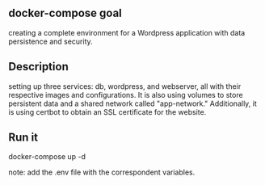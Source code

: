  ## docker-compose goal
 creating a complete environment for a Wordpress application with data persistence and security. 
 
 ## Description
 setting up three services: db, wordpress, and webserver, all with their respective images and configurations. It is also using volumes to store persistent data and a shared network called "app-network." Additionally, it is using certbot to obtain an SSL certificate for the website.

 ## Run it 
 docker-compose up -d
 
 note: add the .env file with the correspondent variables.
 